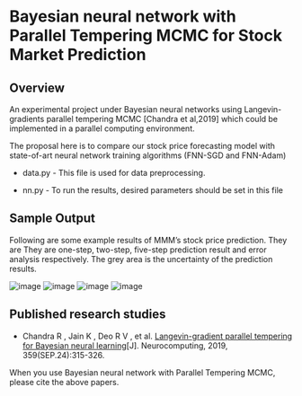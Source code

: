 # Bayesian neural network  with Parallel Tempering MCMC for Stock Market Prediction

## Overview

An experimental project under Bayesian neural networks using Langevin-gradients parallel tempering MCMC [Chandra et al,2019] which could be implemented in a parallel computing environment.

The proposal here is to compare our stock price forecasting model with state-of-art neural network training algorithms (FNN-SGD and FNN-Adam)

- data.py - This file is used for data preprocessing.

- nn.py - To run the results, desired parameters should be set in this file


## Sample Output

Following are some example results of MMM’s stock price prediction. They are They are one-step, two-step, five-step prediction result and error analysis respectively. The grey area is the uncertainty of the prediction results. 
 
![image](https://user-images.githubusercontent.com/85796527/122184025-65164b00-cebe-11eb-97be-99842e910e36.png)
![image](https://user-images.githubusercontent.com/85796527/122184030-6778a500-cebe-11eb-805d-073f3fe8fb64.png)
![image](https://user-images.githubusercontent.com/85796527/122184037-69daff00-cebe-11eb-835d-d1132cabb630.png)
![image](https://user-images.githubusercontent.com/85796527/122184061-6e9fb300-cebe-11eb-9068-69aa3d87f66e.png)


 
## Published research studies
- Chandra R ,  Jain K ,  Deo R V , et al. [Langevin-gradient parallel tempering for Bayesian neural learning](https://www.sciencedirect.com/science/article/abs/pii/S0925231219308069)[J]. Neurocomputing, 2019, 359(SEP.24):315-326.

When you use Bayesian neural network  with Parallel Tempering MCMC, please cite the above papers.